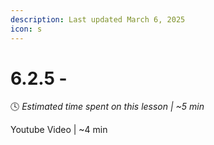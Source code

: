 ```yaml
---
description: Last updated March 6, 2025
icon: s
---
```


# 6.2.5 -

:clock4:  _Estimated time spent on this lesson | \~5 min_

Youtube Video | \~4 min

